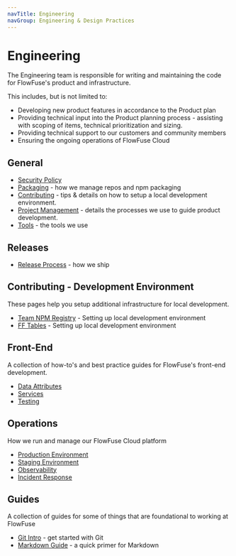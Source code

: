 ```yaml
---
navTitle: Engineering
navGroup: Engineering & Design Practices
---
```


# Engineering

The Engineering team is responsible for writing and maintaining the code for
FlowFuse's product and infrastructure.

This includes, but is not limited to:

 - Developing new product features in accordance to the Product plan
 - Providing technical input into the Product planning process - assisting with
   scoping of items, technical prioritization and sizing.
 - Providing technical support to our customers and community members
 - Ensuring the ongoing operations of FlowFuse Cloud

## General

- [Security Policy](./security.md)
- [Packaging](./packaging.md) - how we manage repos and npm packaging
- [Contributing](./contributing) - tips & details on how to setup a local development environment.
- [Project Management](./project-management.md) - details the processes we use to guide product development.
- [Tools](./tools.md) - the tools we use

## Releases

- [Release Process](./releases/process.md) - how we ship

## Contributing - Development Environment

These pages help you setup additional infrastructure for local development.

- [Team NPM Registry](./contributing/team-npm-registry.md) - Setting up local development environment
- [FF Tables](./contributing/ff-tables.md) - Setting up local development environment

## Front-End

A collection of how-to's and best practice guides for FlowFuse's front-end development.

- [Data Attributes](./frontend/data-attributes.md)
- [Services](./frontend/services.md)
- [Testing](./frontend/testing.md)

## Operations

How we run and manage our FlowFuse Cloud platform

- [Production Environment](./ops/production.md)
- [Staging Environment](./ops/staging.md)
- [Observability](./ops/observability.md)
- [Incident Response](./ops/incident-response.md)

## Guides

A collection of guides for some of things that are foundational to working at
FlowFuse

- [Git Intro](/handbook/company/guides/git/) - get started with Git
- [Markdown Guide](/handbook/company/guides/markdown/) - a quick primer for Markdown
